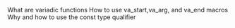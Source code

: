 What are variadic functions
How to use va_start,va_arg, and va_end macros
Why and how to use the const type qualifier 
